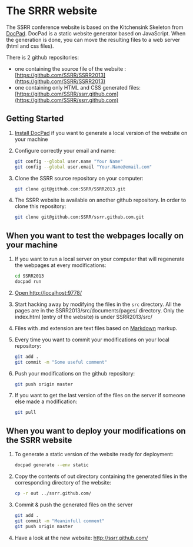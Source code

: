 # The SRRR website

The SSRR conference website is based on the Kitchensink Skeleton from [DocPad](https://github.com/bevry/docpad). DocPad is a static website generator based on JavaScript.
When the generation is done, you can move the resulting files to a web server (html and css files).

There is 2 github repositories:

* one containing the source file of the website : [https://github.com/SSRR/SSRR2013](https://github.com/SSRR/SSRR2013)
* one containing only HTML and CSS generated files: [https://github.com/SSRR/ssrr.github.com](https://github.com/SSRR/ssrr.github.com)

## Getting Started

1. [Install DocPad](https://github.com/bevry/docpad) if you want to generate a local version of the website on your machine

1. Configure correctly your email and name:

	``` bash
	git config --global user.name "Your Name"
	git config --global user.email "Your.Name@email.com"
	```

1. Clone the SSRR source repository on your computer:


	``` bash
	git clone git@github.com:SSRR/SSRR2013.git
	```

1. The SSRR website is available on another github repository. In order to clone this repository:

	``` bash
	git clone git@github.com:SSRR/ssrr.github.com.git
	```

## When you want to test the webpages locally on your machine

1. If you want to run a local server on your computer that will regenerate the webpages at every modifications:

	``` bash
	cd SSRR2013
	docpad run
	```
 
1. [Open http://localhost:9778/](http://localhost:9778/)

1. Start hacking away by modifying the files in the `src` directory. All the pages are in the SSRR2013/src/documents/pages/ directory. Only the index.html (entry of the website) is under SSRR2013/src/

2. Files with .md extension are text files based on [Markdown](http://daringfireball.net/projects/markdown/syntax) markup.


1. Every time you want to commit your modifications on your local repository: 

	``` bash
	git add .
	git commit -m "Some useful comment"
	```
1. Push your modifications on the github repository:

	``` bash
	git push origin master
	```
	
1. If you want to get the last version of the files on the server if someone else made a modification:

	``` bash
	git pull
	```

## When you want to deploy your modifications on the SSRR website


1. To generate a static version of the website ready for deployment:

	``` bash
	docpad generate --env static
	```	

1. Copy the contents of out directory containing the generated files in the corresponding directory of the website:

	``` bash
	cp -r out ../ssrr.github.com/
	```
	
2. Commit & push the generated files on the server

	``` bash
	git add .
	git commit -m "Meaninfull comment"
	git push origin master
	```

3. Have a look at the new website: http://ssrr.github.com/




